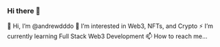 ### Hi there 👋
👋 Hi, I’m @andrewdddo
💬 I’m interested in Web3, NFTs, and Crypto
⚡ I’m currently learning Full Stack Web3 Development
📫 How to reach me...

